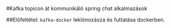 #Kafka topicon át kommunikáló spring chat alkalmazások

##Előfeltétel:
`kafka-docker` leklónozásza és futtatása dockerben.
